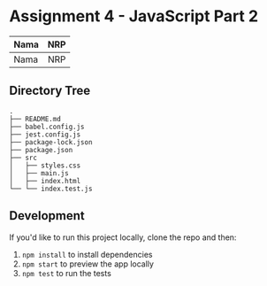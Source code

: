# Assignment 4 - JavaScript Part 2

| Nama | NRP |
| ---- | :-: |
| Nama | NRP |

## Directory Tree

```
.
├── README.md
├── babel.config.js
├── jest.config.js
├── package-lock.json
├── package.json
├── src
│   ├── styles.css
│   ├── main.js
│   ├── index.html
└── └── index.test.js
```

## Development

If you'd like to run this project locally, clone the repo and then:

1. `npm install` to install dependencies
2. `npm start` to preview the app locally
3. `npm test` to run the tests
